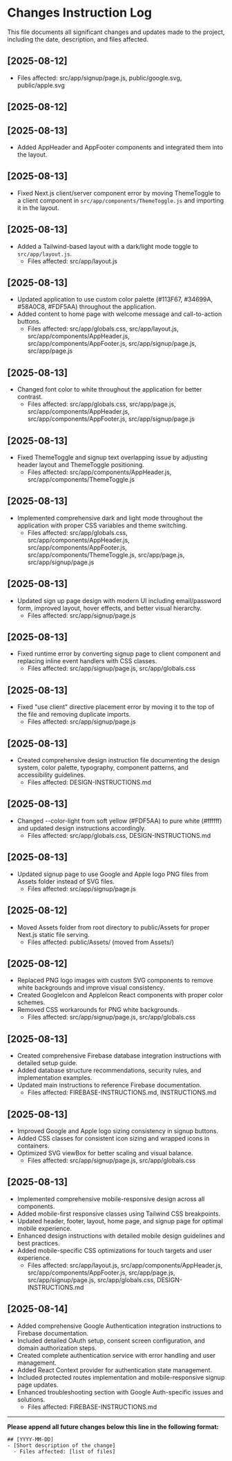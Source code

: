 # Changes Instruction Log
This file documents all significant changes and updates made to the project, including the date, description, and files affected.
## [2025-08-12]
  - Files affected: src/app/signup/page.js, public/google.svg, public/apple.svg
## [2025-08-12]

## [2025-08-13]
- Added AppHeader and AppFooter components and integrated them into the layout.

## [2025-08-13]
- Fixed Next.js client/server component error by moving ThemeToggle to a client component in `src/app/components/ThemeToggle.js` and importing it in the layout.

## [2025-08-13]
- Added a Tailwind-based layout with a dark/light mode toggle to `src/app/layout.js`.
  - Files affected: src/app/layout.js

## [2025-08-13]
- Updated application to use custom color palette (#113F67, #34699A, #58A0C8, #FDF5AA) throughout the application.
- Added content to home page with welcome message and call-to-action buttons.
  - Files affected: src/app/globals.css, src/app/layout.js, src/app/components/AppHeader.js, src/app/components/AppFooter.js, src/app/signup/page.js, src/app/page.js

## [2025-08-13]
- Changed font color to white throughout the application for better contrast.
  - Files affected: src/app/globals.css, src/app/page.js, src/app/components/AppHeader.js, src/app/components/AppFooter.js, src/app/signup/page.js

## [2025-08-13]
- Fixed ThemeToggle and signup text overlapping issue by adjusting header layout and ThemeToggle positioning.
  - Files affected: src/app/components/AppHeader.js, src/app/components/ThemeToggle.js

## [2025-08-13]
- Implemented comprehensive dark and light mode throughout the application with proper CSS variables and theme switching.
  - Files affected: src/app/globals.css, src/app/components/AppHeader.js, src/app/components/AppFooter.js, src/app/components/ThemeToggle.js, src/app/page.js, src/app/signup/page.js

## [2025-08-13]
- Updated sign up page design with modern UI including email/password form, improved layout, hover effects, and better visual hierarchy.
  - Files affected: src/app/signup/page.js

## [2025-08-13]
- Fixed runtime error by converting signup page to client component and replacing inline event handlers with CSS classes.
  - Files affected: src/app/signup/page.js, src/app/globals.css

## [2025-08-13]
- Fixed "use client" directive placement error by moving it to the top of the file and removing duplicate imports.
  - Files affected: src/app/signup/page.js

## [2025-08-13]
- Created comprehensive design instruction file documenting the design system, color palette, typography, component patterns, and accessibility guidelines.
  - Files affected: DESIGN-INSTRUCTIONS.md

## [2025-08-13]
- Changed --color-light from soft yellow (#FDF5AA) to pure white (#ffffff) and updated design instructions accordingly.
  - Files affected: src/app/globals.css, DESIGN-INSTRUCTIONS.md

## [2025-08-13]
- Updated signup page to use Google and Apple logo PNG files from Assets folder instead of SVG files.
  - Files affected: src/app/signup/page.js

## [2025-08-12]
- Moved Assets folder from root directory to public/Assets for proper Next.js static file serving.
  - Files affected: public/Assets/ (moved from Assets/)

## [2025-08-12]
- Replaced PNG logo images with custom SVG components to remove white backgrounds and improve visual consistency.
- Created GoogleIcon and AppleIcon React components with proper color schemes.
- Removed CSS workarounds for PNG white backgrounds.
  - Files affected: src/app/signup/page.js, src/app/globals.css

## [2025-08-13]
- Created comprehensive Firebase database integration instructions with detailed setup guide.
- Added database structure recommendations, security rules, and implementation examples.
- Updated main instructions to reference Firebase documentation.
  - Files affected: FIREBASE-INSTRUCTIONS.md, INSTRUCTIONS.md

## [2025-08-13]
- Improved Google and Apple logo sizing consistency in signup buttons.
- Added CSS classes for consistent icon sizing and wrapped icons in containers.
- Optimized SVG viewBox for better scaling and visual balance.
  - Files affected: src/app/signup/page.js, src/app/globals.css

## [2025-08-13]
- Implemented comprehensive mobile-responsive design across all components.
- Added mobile-first responsive classes using Tailwind CSS breakpoints.
- Updated header, footer, layout, home page, and signup page for optimal mobile experience.
- Enhanced design instructions with detailed mobile design guidelines and best practices.
- Added mobile-specific CSS optimizations for touch targets and user experience.
  - Files affected: src/app/layout.js, src/app/components/AppHeader.js, src/app/components/AppFooter.js, src/app/page.js, src/app/signup/page.js, src/app/globals.css, DESIGN-INSTRUCTIONS.md

## [2025-08-14]
- Added comprehensive Google Authentication integration instructions to Firebase documentation.
- Included detailed OAuth setup, consent screen configuration, and domain authorization steps.
- Created complete authentication service with error handling and user management.
- Added React Context provider for authentication state management.
- Included protected routes implementation and mobile-responsive signup page updates.
- Enhanced troubleshooting section with Google Auth-specific issues and solutions.
  - Files affected: FIREBASE-INSTRUCTIONS.md

---

**Please append all future changes below this line in the following format:**

```
## [YYYY-MM-DD]
- [Short description of the change]
  - Files affected: [list of files]
```

